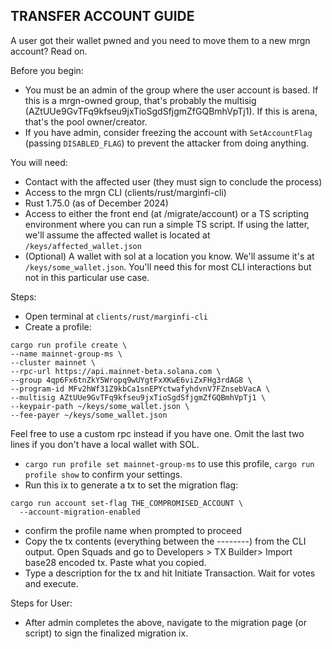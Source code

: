 ## TRANSFER ACCOUNT GUIDE

A user got their wallet pwned and you need to move them to a new mrgn account? Read on.

Before you begin:

- You must be an admin of the group where the user account is based. If this is a mrgn-owned group,
  that's probably the multisig (AZtUUe9GvTFq9kfseu9jxTioSgdSfjgmZfGQBmhVpTj1). If this is arena,
  that's the pool owner/creator.
- If you have admin, consider freezing the account with `SetAccountFlag` (passing `DISABLED_FLAG`)
  to prevent the attacker from doing anything.

You will need:

- Contact with the affected user (they must sign to conclude the process)
- Access to the mrgn CLI (clients/rust/marginfi-cli)
- Rust 1.75.0 (as of December 2024)
- Access to either the front end (at /migrate/account) or a TS scripting environment where you can run a simple TS script. If using the latter, we'll assume the affected wallet is located at `/keys/affected_wallet.json`
- (Optional) A wallet with sol at a location you know. We'll assume it's at
  `/keys/some_wallet.json`. You'll need this for most CLI interactions but not in this particular
  use case.

Steps:

- Open terminal at `clients/rust/marginfi-cli`
- Create a profile:

```
cargo run profile create \
--name mainnet-group-ms \
--cluster mainnet \
--rpc-url https://api.mainnet-beta.solana.com \
--group 4qp6Fx6tnZkY5Wropq9wUYgtFxXKwE6viZxFHg3rdAG8 \
--program-id MFv2hWf31Z9kbCa1snEPYctwafyhdvnV7FZnsebVacA \
--multisig AZtUUe9GvTFq9kfseu9jxTioSgdSfjgmZfGQBmhVpTj1 \
--keypair-path ~/keys/some_wallet.json \
--fee-payer ~/keys/some_wallet.json
```

Feel free to use a custom rpc instead if you have one. Omit the last two lines if you don't have a local wallet with SOL.

- `cargo run profile set mainnet-group-ms` to use this profile, `cargo run profile show` to confirm your settings.
- Run this ix to generate a tx to set the migration flag:
```
cargo run account set-flag THE_COMPROMISED_ACCOUNT \
  --account-migration-enabled
```
* confirm the profile name when prompted to proceed
* Copy the tx contents (everything between the --------) from the CLI output. Open Squads and go to
  Developers > TX Builder> Import base28 encoded tx. Paste what you copied.
* Type a description for the tx and hit Initiate Transaction. Wait for votes and execute.

Steps for User:
* After admin completes the above, navigate to the migration page (or script) to sign the finalized
  migration ix.
